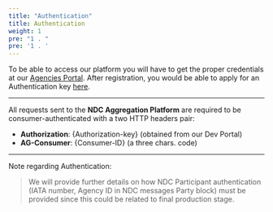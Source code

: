 ```yaml
---
title: "Authentication"
title: Authentication
weight: 1
pre: "1 . "
pre: '1 . '
---
```


To be able to access our platform you will have to get the proper credentials at our [Agencies Portal](https://agency.airgateway.net/). After registration, you would be able to apply for an Authentication key [here](https://dev.airgateway.net/apis/).

----
All requests sent to the **NDC Aggregation Platform**  are required to be consumer-authenticated with a two HTTP headers pair:

- **Authorization**: {Authorization-key} (obtained from our Dev Portal)
- **AG-Consumer**:  {Consumer-ID}  (a three chars. code)
----------

Note regarding Authentication:

> We will provide further details on how NDC Participant authentication
> (IATA number, Agency ID in NDC messages Party block) must be provided
> since this could be related to final production stage.
